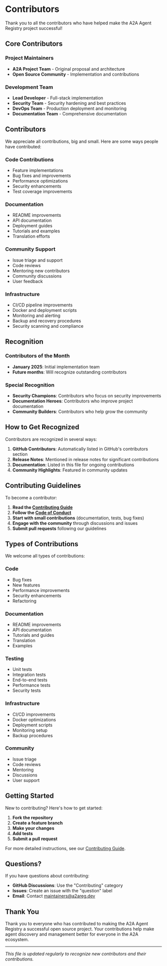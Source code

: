 # Contributors

Thank you to all the contributors who have helped make the A2A Agent Registry project successful!

## Core Contributors

### Project Maintainers
- **A2A Project Team** - Original proposal and architecture
- **Open Source Community** - Implementation and contributions

### Development Team
- **Lead Developer** - Full-stack implementation
- **Security Team** - Security hardening and best practices
- **DevOps Team** - Production deployment and monitoring
- **Documentation Team** - Comprehensive documentation

## Contributors

We appreciate all contributions, big and small. Here are some ways people have contributed:

### Code Contributions
- Feature implementations
- Bug fixes and improvements
- Performance optimizations
- Security enhancements
- Test coverage improvements

### Documentation
- README improvements
- API documentation
- Deployment guides
- Tutorials and examples
- Translation efforts

### Community Support
- Issue triage and support
- Code reviews
- Mentoring new contributors
- Community discussions
- User feedback

### Infrastructure
- CI/CD pipeline improvements
- Docker and deployment scripts
- Monitoring and alerting
- Backup and recovery procedures
- Security scanning and compliance

## Recognition

### Contributors of the Month
- **January 2025**: Initial implementation team
- **Future months**: Will recognize outstanding contributors

### Special Recognition
- **Security Champions**: Contributors who focus on security improvements
- **Documentation Heroes**: Contributors who improve project documentation
- **Community Builders**: Contributors who help grow the community

## How to Get Recognized

Contributors are recognized in several ways:

1. **GitHub Contributors**: Automatically listed in GitHub's contributors section
2. **Release Notes**: Mentioned in release notes for significant contributions
3. **Documentation**: Listed in this file for ongoing contributions
4. **Community Highlights**: Featured in community updates

## Contributing Guidelines

To become a contributor:

1. **Read the [Contributing Guide](CONTRIBUTING.md)**
2. **Follow the [Code of Conduct](CODE_OF_CONDUCT.md)**
3. **Start with small contributions** (documentation, tests, bug fixes)
4. **Engage with the community** through discussions and issues
5. **Submit pull requests** following our guidelines

## Types of Contributions

We welcome all types of contributions:

### Code
- Bug fixes
- New features
- Performance improvements
- Security enhancements
- Refactoring

### Documentation
- README improvements
- API documentation
- Tutorials and guides
- Translation
- Examples

### Testing
- Unit tests
- Integration tests
- End-to-end tests
- Performance tests
- Security tests

### Infrastructure
- CI/CD improvements
- Docker optimizations
- Deployment scripts
- Monitoring setup
- Backup procedures

### Community
- Issue triage
- Code reviews
- Mentoring
- Discussions
- User support

## Getting Started

New to contributing? Here's how to get started:

1. **Fork the repository**
2. **Create a feature branch**
3. **Make your changes**
4. **Add tests**
5. **Submit a pull request**

For more detailed instructions, see our [Contributing Guide](CONTRIBUTING.md).

## Questions?

If you have questions about contributing:

- **GitHub Discussions**: Use the "Contributing" category
- **Issues**: Create an issue with the "question" label
- **Email**: Contact maintainers@a2areg.dev

## Thank You

Thank you to everyone who has contributed to making the A2A Agent Registry a successful open source project. Your contributions help make agent discovery and management better for everyone in the A2A ecosystem.

---

*This file is updated regularly to recognize new contributors and their contributions.*
